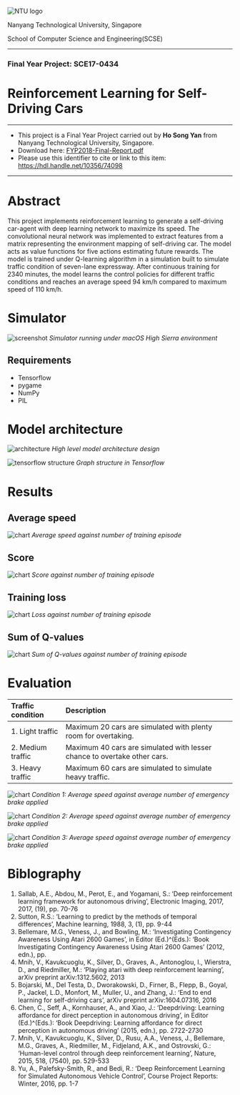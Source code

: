 ![NTU logo](https://raw.githubusercontent.com/songyanho/Reinforcement-Learning-for-Self-Driving-Cars/master/images/ntu_logo.png)

Nanyang Technological University, Singapore

School of Computer Science and Engineering(SCSE)
___

### Final Year Project: SCE17-0434
# Reinforcement Learning for Self-Driving Cars
___

- This project is a Final Year Project carried out by **Ho Song Yan** from Nanyang Technological University, Singapore.
- Download here: [FYP2018-Final-Report.pdf](https://github.com/songyanho/Reinforcement-Learning-for-Self-Driving-Cars/blob/master/docs/FYP2018-Final%20Report-HO%20SONG%20YAN.pdf)
- Please use this identifier to cite or link to this item: https://hdl.handle.net/10356/74098

___

# Abstract

This project implements reinforcement learning to generate a self-driving car-agent with deep learning network to maximize its speed. The convolutional neural network was implemented to extract features from a matrix representing the environment mapping of self-driving car. The model acts as value functions for five actions estimating future rewards. The model is trained under Q-learning algorithm in a simulation built to simulate traffic condition of seven-lane expressway. After continuous training for 2340 minutes, the model learns the control policies for different traffic conditions and reaches an average speed 94 km/h compared to maximum speed of 110 km/h.

# Simulator

![screenshot](https://raw.githubusercontent.com/songyanho/Reinforcement-Learning-for-Self-Driving-Cars/master/images/screenshot.png)
*Simulator running under macOS High Sierra environment*

## Requirements
- Tensorflow
- pygame
- NumPy
- PIL

# Model architecture

![architecture](https://raw.githubusercontent.com/songyanho/Reinforcement-Learning-for-Self-Driving-Cars/master/images/network_architecture.png)
*High level model architecture design*

![tensorflow structure](https://raw.githubusercontent.com/songyanho/Reinforcement-Learning-for-Self-Driving-Cars/master/images/graph_structure.png)
*Graph structure in Tensorflow*

# Results

## Average speed

![chart](https://raw.githubusercontent.com/songyanho/Reinforcement-Learning-for-Self-Driving-Cars/master/images/average_speed_training.png)
*Average speed against number of training episode*

## Score

![chart](https://raw.githubusercontent.com/songyanho/Reinforcement-Learning-for-Self-Driving-Cars/master/images/score_training.png)
*Score against number of training episode*

## Training loss

![chart](https://raw.githubusercontent.com/songyanho/Reinforcement-Learning-for-Self-Driving-Cars/master/images/loss_training.png)
*Loss against number of training episode*

## Sum of Q-values

![chart](https://raw.githubusercontent.com/songyanho/Reinforcement-Learning-for-Self-Driving-Cars/master/images/sum_of_q_values_training.png)
*Sum of Q-values against number of training episode*

# Evaluation

| Traffic condition | Description |
|:--|:---|
|1. Light traffic|Maximum 20 cars are simulated with plenty room for overtaking.|
|2. Medium traffic|Maximum 40 cars are simulated with lesser chance to overtake other cars.|
|3. Heavy traffic|Maximum 60 cars are simulated to simulate heavy traffic. |

![chart](https://raw.githubusercontent.com/songyanho/Reinforcement-Learning-for-Self-Driving-Cars/master/images/speed_brake_test.png)
*Condition 1: Average speed against average number of emergency brake applied*

![chart](https://raw.githubusercontent.com/songyanho/Reinforcement-Learning-for-Self-Driving-Cars/master/images/speed_brake_test_2.png)
*Condition 2: Average speed against average number of emergency brake applied*

![chart](https://raw.githubusercontent.com/songyanho/Reinforcement-Learning-for-Self-Driving-Cars/master/images/speed_brake_test_3.png)
*Condition 3: Average speed against average number of emergency brake applied*

# Biblography

1.	Sallab, A.E., Abdou, M., Perot, E., and Yogamani, S.: ‘Deep reinforcement learning framework for autonomous driving’, Electronic Imaging, 2017, 2017, (19), pp. 70-76
2.	Sutton, R.S.: ‘Learning to predict by the methods of temporal differences’, Machine learning, 1988, 3, (1), pp. 9-44
3.	Bellemare, M.G., Veness, J., and Bowling, M.: ‘Investigating Contingency Awareness Using Atari 2600 Games’, in Editor (Ed.)^(Eds.): ‘Book Investigating Contingency Awareness Using Atari 2600 Games’ (2012, edn.), pp. 
4.	Mnih, V., Kavukcuoglu, K., Silver, D., Graves, A., Antonoglou, I., Wierstra, D., and Riedmiller, M.: ‘Playing atari with deep reinforcement learning’, arXiv preprint arXiv:1312.5602, 2013
5.	Bojarski, M., Del Testa, D., Dworakowski, D., Firner, B., Flepp, B., Goyal, P., Jackel, L.D., Monfort, M., Muller, U., and Zhang, J.: ‘End to end learning for self-driving cars’, arXiv preprint arXiv:1604.07316, 2016
6.	Chen, C., Seff, A., Kornhauser, A., and Xiao, J.: ‘Deepdriving: Learning affordance for direct perception in autonomous driving’, in Editor (Ed.)^(Eds.): ‘Book Deepdriving: Learning affordance for direct perception in autonomous driving’ (2015, edn.), pp. 2722-2730
7.	Mnih, V., Kavukcuoglu, K., Silver, D., Rusu, A.A., Veness, J., Bellemare, M.G., Graves, A., Riedmiller, M., Fidjeland, A.K., and Ostrovski, G.: ‘Human-level control through deep reinforcement learning’, Nature, 2015, 518, (7540), pp. 529-533
8.	Yu, A., Palefsky-Smith, R., and Bedi, R.: ‘Deep Reinforcement Learning for Simulated Autonomous Vehicle Control’, Course Project Reports: Winter, 2016, pp. 1-7

